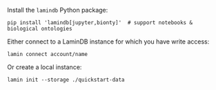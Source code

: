 Install the `lamindb` Python package:

```shell
pip install 'lamindb[jupyter,bionty]'  # support notebooks & biological ontologies
```

Either connect to a LaminDB instance for which you have write access:

```shell
lamin connect account/name
```

Or create a local instance:

```shell
lamin init --storage ./quickstart-data
```
